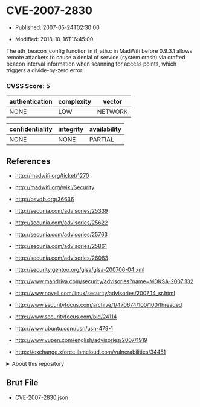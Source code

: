 # CVE-2007-2830

- Published: 2007-05-24T02:30:00

- Modified: 2018-10-16T16:45:00

The ath_beacon_config function in if_ath.c in MadWifi before 0.9.3.1 allows remote attackers to cause a denial of service (system crash) via crafted beacon interval information when scanning for access points, which triggers a divide-by-zero error.

### CVSS Score: **5**

| authentication | complexity | vector |
| --- | --- | --- |
| NONE | LOW | NETWORK |

| confidentiality | integrity | availability |
| --- | --- | --- |
| NONE | NONE | PARTIAL |

## References

* http://madwifi.org/ticket/1270

* http://madwifi.org/wiki/Security

* http://osvdb.org/36636

* http://secunia.com/advisories/25339

* http://secunia.com/advisories/25622

* http://secunia.com/advisories/25763

* http://secunia.com/advisories/25861

* http://secunia.com/advisories/26083

* http://security.gentoo.org/glsa/glsa-200706-04.xml

* http://www.mandriva.com/security/advisories?name=MDKSA-2007:132

* http://www.novell.com/linux/security/advisories/2007_14_sr.html

* http://www.securityfocus.com/archive/1/470674/100/100/threaded

* http://www.securityfocus.com/bid/24114

* http://www.ubuntu.com/usn/usn-479-1

* http://www.vupen.com/english/advisories/2007/1919

* https://exchange.xforce.ibmcloud.com/vulnerabilities/34451

<details>
<summary>About this repository</summary> 

  This repository is part of the project [Live Hack CVE](https://github.com/Live-Hack-CVE). Main website can be found [www.live-hack.org](https://www.live-hack.org) 
  
  Made by [Sn0wAlice](https://github.com/Sn0wAlice) for the people that care about security and need to have a feed of the latest CVEs. Hope you enjoy it, don't forget to star the repo and follow me on [Twitter](https://twitter.com/Sn0wAlice) and [Github](https://github.com/Sn0wAlice). And that is my [personnal website](https://www.alice-snow.me/)

  - [Home Page](https://github.com/Live-Hack-CVE)
  - [Framework](https://github.com/Live-Hack-CVE/cve-framework)
  - [CVE database](https://github.com/Live-Hack-CVE/full_database)
  - [Changelog](https://github.com/Live-Hack-CVE/Changelog)
</details>

## Brut File

* [CVE-2007-2830.json](https://raw.githubusercontent.com/Live-Hack-CVE/full_database/main/cves/2007/CVE-2007-2830.json)

